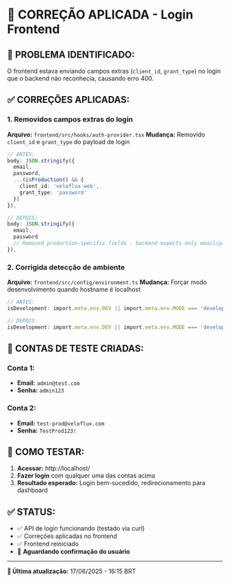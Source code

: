 # 🔧 CORREÇÃO APLICADA - Login Frontend

## 🚨 **PROBLEMA IDENTIFICADO:**
O frontend estava enviando campos extras (`client_id`, `grant_type`) no login que o backend não reconhecia, causando erro 400.

## ✅ **CORREÇÕES APLICADAS:**

### 1. **Removidos campos extras do login**
**Arquivo:** `frontend/src/hooks/auth-provider.tsx`
**Mudança:** Removido `client_id` e `grant_type` do payload de login
```typescript
// ANTES:
body: JSON.stringify({ 
  email, 
  password,
  ...(isProduction() && {
    client_id: 'veloflux-web',
    grant_type: 'password'
  })
}),

// DEPOIS:
body: JSON.stringify({ 
  email, 
  password
  // Removed production-specific fields - backend expects only email/password
}),
```

### 2. **Corrigida detecção de ambiente**
**Arquivo:** `frontend/src/config/environment.ts`
**Mudança:** Forçar modo desenvolvimento quando hostname é localhost
```typescript
// ANTES:
isDevelopment: import.meta.env.DEV || import.meta.env.MODE === 'development',

// DEPOIS:
isDevelopment: import.meta.env.DEV || import.meta.env.MODE === 'development' || window.location.hostname === 'localhost',
```

## 🧪 **CONTAS DE TESTE CRIADAS:**

### Conta 1:
- **Email:** `admin@test.com`
- **Senha:** `admin123`

### Conta 2:
- **Email:** `test-prod@veloflux.com`
- **Senha:** `TestProd123!`

## 🎯 **COMO TESTAR:**

1. **Acessar:** http://localhost/
2. **Fazer login** com qualquer uma das contas acima
3. **Resultado esperado:** Login bem-sucedido, redirecionamento para dashboard

## ✅ **STATUS:** 
- ✅ API de login funcionando (testado via curl)
- ✅ Correções aplicadas no frontend
- ✅ Frontend reiniciado
- 🔄 **Aguardando confirmação do usuário**

---

**📝 Última atualização:** 17/06/2025 - 16:15 BRT
